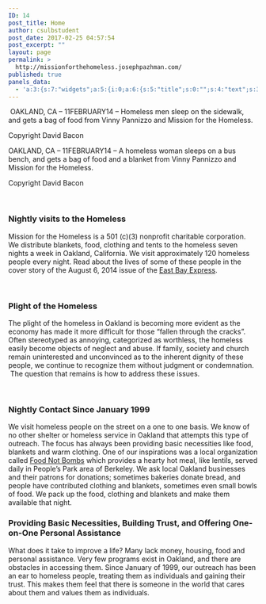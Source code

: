 ```yaml
---
ID: 14
post_title: Home
author: csulbstudent
post_date: 2017-02-25 04:57:54
post_excerpt: ""
layout: page
permalink: >
  http://missionforthehomeless.josephpazhman.com/
published: true
panels_data:
  - 'a:3:{s:7:"widgets";a:5:{i:0;a:6:{s:5:"title";s:0:"";s:4:"text";s:37:"<p>[nivoslider id="107"]</p><p> </p>";s:20:"text_selected_editor";s:7:"tinymce";s:5:"autop";b:1;s:12:"_sow_form_id";s:13:"58cc216e584da";s:11:"panels_info";a:7:{s:5:"class";s:31:"SiteOrigin_Widget_Editor_Widget";s:3:"raw";b:0;s:4:"grid";i:0;s:4:"cell";i:0;s:2:"id";i:0;s:9:"widget_id";s:36:"52595009-2ba9-4dc0-ab86-9ab5f2e665ca";s:5:"style";a:1:{s:18:"background_display";s:4:"tile";}}}i:1;a:6:{s:5:"title";s:30:"Nightly visits to the Homeless";s:4:"text";s:456:"<p>Mission for the Homeless is a 501 (c)(3) nonprofit charitable corporation. We distribute blankets, food, clothing and tents to the homeless seven nights a week in Oakland, California. We visit approximately 120 homeless people every night. Read about the lives of some of these people in the cover story of the August 6, 2014 issue of the <a href="http://www.eastbayexpress.com/general/flash/2014/08-06-2014/">East Bay Express</a>. </p><p> </p>";s:20:"text_selected_editor";s:7:"tinymce";s:5:"autop";b:1;s:12:"_sow_form_id";s:13:"58cc20f3bc822";s:11:"panels_info";a:7:{s:5:"class";s:31:"SiteOrigin_Widget_Editor_Widget";s:3:"raw";b:0;s:4:"grid";i:1;s:4:"cell";i:0;s:2:"id";i:1;s:9:"widget_id";s:36:"52595009-2ba9-4dc0-ab86-9ab5f2e665ca";s:5:"style";a:3:{s:7:"padding";s:23:"-20px -20px -20px -20px";s:18:"background_display";s:4:"tile";s:10:"font_color";s:7:"#1e97bc";}}}i:2;a:6:{s:5:"title";s:22:"Plight of the Homeless";s:4:"text";s:511:"<p>The plight of the homeless in Oakland is becoming more evident as the economy has made it more difficult for those “fallen through the cracks”. Often stereotyped as annoying, categorized as worthless, the homeless easily become objects of neglect and abuse. If family, society and church remain uninterested and unconvinced as to the inherent dignity of these people, we continue to recognize them without judgment or condemnation.  The question that remains is how to address these issues.</p><p> </p>";s:20:"text_selected_editor";s:7:"tinymce";s:5:"autop";b:1;s:12:"_sow_form_id";s:13:"58cc21af0c60f";s:11:"panels_info";a:7:{s:5:"class";s:31:"SiteOrigin_Widget_Editor_Widget";s:3:"raw";b:0;s:4:"grid";i:1;s:4:"cell";i:0;s:2:"id";i:2;s:9:"widget_id";s:36:"52595009-2ba9-4dc0-ab86-9ab5f2e665ca";s:5:"style";a:2:{s:18:"background_display";s:4:"tile";s:10:"font_color";s:7:"#1e97bc";}}}i:3;a:6:{s:5:"title";s:34:"Nightly Contact Since January 1999";s:4:"text";s:722:"<p>We visit homeless people on the street on a one to one basis. We know of no other shelter or homeless service in Oakland that attempts this type of outreach. The focus has always been providing basic necessities like food, blankets and warm clothing. One of our inspirations was a local organization called <a href="http://ebfnb.org/">Food Not Bombs</a> which provides a hearty hot meal, like lentils, served daily in People’s Park area of Berkeley. We ask local Oakland businesses and their patrons for donations; sometimes bakeries donate bread, and people have contributed clothing and blankets, sometimes even small bowls of food. We pack up the food, clothing and blankets and make them available that night.</p>";s:20:"text_selected_editor";s:7:"tinymce";s:5:"autop";b:1;s:12:"_sow_form_id";s:13:"58cc20e809fe1";s:11:"panels_info";a:7:{s:5:"class";s:31:"SiteOrigin_Widget_Editor_Widget";s:3:"raw";b:0;s:4:"grid";i:1;s:4:"cell";i:1;s:2:"id";i:3;s:9:"widget_id";s:36:"52595009-2ba9-4dc0-ab86-9ab5f2e665ca";s:5:"style";a:2:{s:18:"background_display";s:4:"tile";s:10:"font_color";s:7:"#1e97bc";}}}i:4;a:6:{s:5:"title";s:88:"Providing Basic Necessities, Building Trust, and Offering One-on-One Personal Assistance";s:4:"text";s:423:"<p>What does it take to improve a life? Many lack money, housing, food and personal assistance. Very few programs exist in Oakland, and there are obstacles in accessing them. Since January of 1999, our outreach has been an ear to homeless people, treating them as individuals and gaining their trust. This makes them feel that there is someone in the world that cares about them and values them as individuals.</p><p> </p>";s:20:"text_selected_editor";s:7:"tinymce";s:5:"autop";b:1;s:12:"_sow_form_id";s:13:"58cc21ad183af";s:11:"panels_info";a:7:{s:5:"class";s:31:"SiteOrigin_Widget_Editor_Widget";s:3:"raw";b:0;s:4:"grid";i:1;s:4:"cell";i:1;s:2:"id";i:4;s:9:"widget_id";s:36:"52595009-2ba9-4dc0-ab86-9ab5f2e665ca";s:5:"style";a:2:{s:18:"background_display";s:4:"tile";s:10:"font_color";s:7:"#1e97bc";}}}}s:5:"grids";a:2:{i:0;a:2:{s:5:"cells";i:1;s:5:"style";a:0:{}}i:1;a:2:{s:5:"cells";i:2;s:5:"style";a:4:{s:13:"bottom_margin";s:5:"-30px";s:6:"gutter";s:4:"10px";s:27:"background_image_attachment";b:0;s:18:"background_display";s:4:"tile";}}}s:10:"grid_cells";a:3:{i:0;a:2:{s:4:"grid";i:0;s:6:"weight";i:1;}i:1;a:2:{s:4:"grid";i:1;s:6:"weight";d:0.5;}i:2;a:2:{s:4:"grid";i:1;s:6:"weight";d:0.5;}}}'
---
```

<img src="http://missionforthehomeless.josephpazhman.com/wp-content/uploads/2017/03/youngboy-1100x450.jpg" alt=""><img src="http://missionforthehomeless.josephpazhman.com/wp-content/uploads/2017/03/sleepinginthestreets.jpg" title="#nivoslider-Qgz3S-107-caption-0" alt=""><img src="http://missionforthehomeless.josephpazhman.com/wp-content/uploads/2017/03/lady-main.jpg" title="#nivoslider-Qgz3S-107-caption-1" alt=""><img src="http://missionforthehomeless.josephpazhman.com/wp-content/uploads/2017/03/group-1100x450.jpg" alt="">
OAKLAND, CA – 11FEBRUARY14 – Homeless men sleep on the sidewalk, and gets a bag of food from Vinny Pannizzo and Mission for the Homeless.<p></p>
<p>Copyright David Bacon</p>
OAKLAND, CA – 11FEBRUARY14 – A homeless woman sleeps on a bus bench, and gets a bag of food and a blanket from Vinny Pannizzo and Mission for the Homeless.<p></p>
<p>Copyright David Bacon</p>
<p><script type="text/javascript">
jQuery(window).load(function(){
jQuery("#nivoslider-Qgz3S-107").nivoSlider({
effect:"fade",
slices:15,
boxCols:8,
boxRows:4,
animSpeed:500,
pauseTime:7000,
startSlide:0,
directionNav:true,
controlNav:true,
controlNavThumbs:false,
pauseOnHover:true,
manualAdvance:false
});
});
</script></p>
<p>&nbsp;</p>
<h3 class="widget-title">Nightly visits to the Homeless</h3>
<p>Mission for the Homeless is&nbsp;a 501 (c)(3) nonprofit charitable corporation. We distribute blankets, food, clothing and tents to the homeless seven nights a week in Oakland, California. We visit approximately&nbsp;120&nbsp;homeless people every night. Read about&nbsp;the lives of some of these&nbsp;people in the cover story of the&nbsp;August 6, 2014&nbsp;issue of the <a href="http://www.eastbayexpress.com/general/flash/2014/08-06-2014/">East Bay Express</a>.&nbsp;</p>
<p>&nbsp;</p>
<h3 class="widget-title">Plight of the Homeless</h3>
<p>The plight of the homeless in Oakland is becoming more evident as the economy has made it more difficult for those “fallen through the cracks”. Often stereotyped as annoying, categorized as worthless, the homeless easily become objects of neglect and abuse. If family, society and church remain uninterested and unconvinced as to the inherent dignity of these people, we continue to recognize them without judgment or condemnation. &nbsp;The question that remains is how to address these issues.</p>
<p>&nbsp;</p>
<h3 class="widget-title">Nightly Contact Since January 1999</h3>
<p>We visit homeless people on the street on a one to one basis. We know of no other shelter or homeless service in Oakland that attempts this type of outreach. The focus has always been providing basic necessities like food, blankets and warm clothing. One of our inspirations was a local organization called <a href="http://ebfnb.org/">Food Not Bombs</a> which provides a hearty hot meal, like lentils, served daily in People’s Park area of Berkeley. We ask local Oakland businesses and their patrons for donations; sometimes bakeries donate bread, and people have contributed clothing and blankets, sometimes even small bowls of food. We pack up the food, clothing and blankets and make them available that night.</p>
<h3 class="widget-title">Providing Basic Necessities, Building Trust, and Offering One-on-One Personal Assistance</h3>
<p>What does it take to improve a life? Many lack money, housing, food and personal assistance. Very few programs exist in Oakland, and there are obstacles in accessing them. Since January of 1999, our outreach has been an ear to homeless people, treating them as individuals and gaining their trust. This makes them feel that there is someone in the world that cares about them and values them as individuals.</p>
<p>&nbsp;</p>